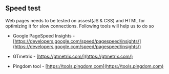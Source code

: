 ## Speed test

Web pages needs to be tested on assest(JS & CSS) and HTML for optimizing it for slow connections. Following tools will help us to do so

* Google PageSpeed Insights - [https://developers.google.com/speed/pagespeed/insights/](https://developers.google.com/speed/pagespeed/insights/)  

* GTmetrix - [https://gtmetrix.com/](https://gtmetrix.com/)  

* Pingdom tool - [https://tools.pingdom.com](https://tools.pingdom.com)  